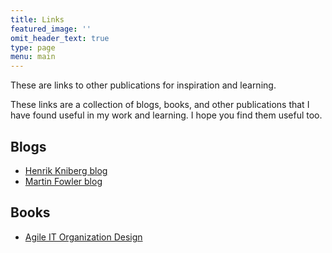 ```yaml
---
title: Links
featured_image: ''
omit_header_text: true
type: page
menu: main
---
```


These are links to other publications for inspiration and learning.

These links are a collection of blogs, books, and other publications that I have found useful in my work and learning. I hope you find them useful too.

## Blogs

- [Henrik Kniberg blog](https://blog.crisp.se/author/henrikkniberg)
- [Martin Fowler blog](https://martinfowler.com/)

## Books

- [Agile IT Organization Design](https://www.amazon.com/dp/0133903354?tag=aitod-20)